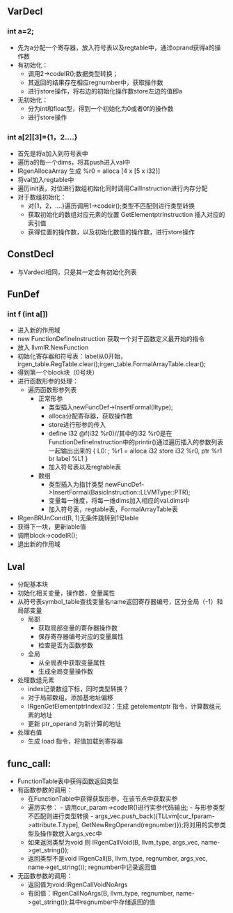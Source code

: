 
## VarDecl
### int a=2;
 - 先为a分配一个寄存器，放入符号表以及regtable中，通过oprand获得a的操作数
 - 有初始化：
    - 调用2->codeIR();数据类型转换；
    - 其返回的结果存在相应regnumber中，获取操作数
    - 进行store操作，将右边的初始化操作数store左边的值即a
-  无初始化：
    - 分为int和float型，得到一个初始化为0或者0f的操作数
    - 进行store操作
### int a[2][3]={1，2....}
- 首先是将a加入到符号表中
- 遍历a的每一个dims，将其push进入val中
- IRgenAllocaArray 生成 %r0 = alloca [4 x [5 x i32]]
- 将val加入regtable中
- 遍历init表，对位进行数组初始化同时调用CallInstruction进行内存分配
- 对于数组初始化：
     - 对{1，2，....}遍历调用1->codeir();类型不匹配则进行类型转换
     - 获取初始化的数组对应元素的位置 GetElementptrInstruction 插入对应的索引值
   - 获得位置的操作数，以及初始化数值的操作数，进行store操作


## ConstDecl
  - 与Vardecl相同，只是其一定会有初始化列表

## FunDef
### int f (int a[])
- 进入新的作用域
- new FunctionDefineInstruction 获取一个对于函数定义最开始的指令
- 放入 llvmIR.NewFunction
- 初始化寄存器和符号表：label从0开始，irgen_table.RegTable.clear();irgen_table.FormalArrayTable.clear();
- 得到第一个block块（0号块）
- 进行函数形参的处理：
     - 遍历函数形参列表
       - 正常形参
            - 类型插入newFuncDef->InsertFormal(lltype);
            - alloca分配寄存器，获取操作数
            - store进行形参的传入  
            - define i32 @f(i32 %r0)//其中的i32 %r0是在FunctionDefineInstruction中的printir()通过遍历插入的参数列表一起输出出来的
              {
                 L0:  ;
                      %r1 = alloca i32
                      store i32 %r0, ptr %r1
                       br label %L1
               }
            - 加入符号表以及regtable表
       - 数组  
            - 类型插入为指针类型 newFuncDef->InsertFormal(BasicInstruction::LLVMType::PTR);
            - 变量每一维度，将每一维dims加入相应的val.dims中
            - 加入符号表，regtable表，FormalArrayTable表
- IRgenBRUnCond(B, 1)无条件跳转到1号lable
- 获得下一块，更新lable值
- 调用block->codeIR();
- 退出新的作用域

## Lval
- 分配基本块
- 初始化相关变量，操作数，变量属性
- 从符号表symbol_table查找变量名name返回寄存器编号，区分全局（-1）和局部变量
    - 局部
        - 获取局部变量的寄存器操作数
        - 保存寄存器编号对应的变量属性
        - 检查是否为函数参数
    - 全局
        - 从全局表中获取变量属性
        - 生成全局变量操作数
- 处理数组元素
    - index记录数组下标，同时类型转换？
    - 对于局部数组，添加基地址偏移
    - IRgenGetElementptrIndexI32：生成 getelementptr 指令，计算数组元素的地址
    - 更新 ptr_operand 为新计算的地址
- 处理右值
    - 生成 load 指令，将值加载到寄存器
## func_call:
- FunctionTable表中获得函数返回类型
- 有函数参数的调用：
   - 在FunctionTable中获得获取形参，在该节点中获取实参
   - 遍历实参：
           - 调用cur_param->codeIR()进行实参代码输出; 
           - 与形参类型不匹配则进行类型转换
           -  args_vec.push_back({TLLvm[cur_fparam->attribute.T.type], GetNewRegOperand(regnumber)});将对用的实参类型及操作数放入args_vec中
   - 如果返回类型为void 则 IRgenCallVoid(B, llvm_type, args_vec, name->get_string());
   - 返回类型不是void  IRgenCall(B, llvm_type, regnumber, args_vec, name->get_string()); regnumber中记录返回值
- 无函数参数的调用：
    - 返回值为void:IRgenCallVoidNoArgs 
    - 有回值：IRgenCallNoArgs(B, llvm_type, regnumber, name->get_string());其中regnumber中存储返回的值
  